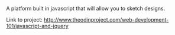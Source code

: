 A platform built in javascript that will allow you to sketch designs.

Link to project: http://www.theodinproject.com/web-development-101/javascript-and-jquery
